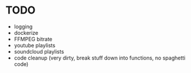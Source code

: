 # TODO

- logging
- dockerize
- FFMPEG bitrate
- youtube playlists
- soundcloud playlists
- code cleanup (very dirty, break stuff down into functions, no spaghetti code)
